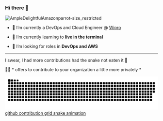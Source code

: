 ### Hi there 👋

![AmpleDelightfulAmazonparrot-size_restricted](https://user-images.githubusercontent.com/37953138/204116125-1659e2fe-22c3-4456-b7fd-880ee1568fab.gif)

- 🔭 I’m currently a DevOps and Cloud Engineer @ [Wipro](https://www.wipro.com/)

- 🌱 I’m currently learning to **live in the terminal**

- 👯 I’m looking for roles in **DevOps and AWS**
___________________________________________________________________________________________________________________________________

I swear, I had more contributions had the snake not eaten it :snake:

💁‍♂️ * offers to contribute to your organization a little more privately *

![github contribution grid snake animation](https://raw.githubusercontent.com/raunak111/raunak111/output/github-contribution-grid-snake-dark.svg#gh-dark-mode-only)
[github contribution grid snake animation](https://raw.githubusercontent.com/raunak111/raunak111/output/github-contribution-grid-snake.svg#gh-light-mode-only)

<!--
**raunak111/raunak111** is a ✨ _special_ ✨ repository because its `README.md` (this file) appears on your GitHub profile.

Here are some ideas to get you started:

- 🔭 I’m currently working on ...
- 🌱 I’m currently learning ...
- 👯 I’m looking to collaborate on ...
- 🤔 I’m looking for help with ...
- 💬 Ask me about ...
- 📫 How to reach me: ...
- 😄 Pronouns: ...
- ⚡ Fun fact: ...
-->
